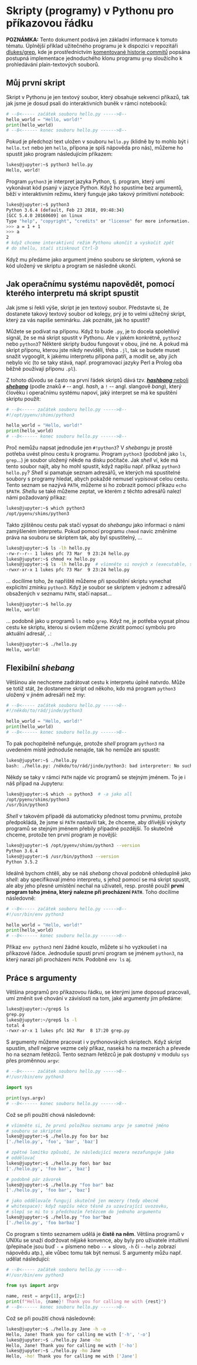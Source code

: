 # Skripty (programy) v Pythonu pro příkazovou řádku

**POZNÁMKA:** Tento dokument podává jen základní informace k tomuto tématu.
Úplnější příklad užitečného programu je k dispozici v repozitáři
[dlukes/grep](https://github.com/dlukes/grep), kde je prostřednictvím
[komentované historie *commitů*](https://github.com/dlukes/grep/commits/master)
popsána postupná implementace jednoduchého klonu programu `grep` sloužícího k
prohledávání plain-textových souborů.

## Můj první skript

Skript v Pythonu je jen textový soubor, který obsahuje sekvenci příkazů, tak
jak jsme je dosud psali do interaktivních buněk v rámci notebooků:

```python
# --8<----- začátek souboru hello.py ----->8--
hello_world = "Hello, world!"
print(hello_world)
# --8<------ konec souboru hello.py ------>8--
```

Pokud je předchozí text uložen v souboru `hello.py` (klidně by to mohlo být i
`hello.txt` nebo jen `hello`, přípona je spíš nápověda pro nás), můžeme ho
spustit jako program následujícím příkazem:

```sh
lukes@jupyter:~$ python3 hello.py
Hello, world!
```

Program `python3` je interpret jazyka Python, tj. program, který umí vykonávat
kód psaný v jazyce Python. Když ho spustíme bez argumentů, běží v interaktivním
režimu, který funguje jako takový primitivní *notebook*:

```sh
lukes@jupyter:~$ python3
Python 3.6.4 (default, Feb 23 2018, 09:48:34)
[GCC 5.4.0 20160609] on linux
Type "help", "copyright", "credits" or "license" for more information.
>>> a = 1 + 1
>>> a
2
# když chceme interaktivní režim Pythonu ukončit a vyskočit zpět
# do shellu, stačí stisknout Ctrl-D
```

Když mu předáme jako argument jméno souboru se skriptem, vykoná se kód uložený
ve skriptu a program se následně ukončí.

## Jak operačnímu systému napovědět, pomocí kterého interpretu má skript spustit

Jak jsme si řekli výše, skript je jen textový soubor. Představte si, že
dostanete takový textový soubor od kolegy, prý je to velmi užitečný skript,
který za vás napíše seminárku. Jak poznáte, jak ho spustit?

Můžete se podívat na příponu. Když to bude `.py`, je to docela spolehlivý
signál, že se má skript spustit v Pythonu. Ale v jakém konkrétně, `python2`
nebo `python3`? Některé skripty budou fungovat v obou, jiné ne. A pokud má
skript příponu, kterou jste nikdy neviděli, třeba `.jl`, tak se budete muset
snažit vygooglit, k jakému interpretu přípona patří, a modlit se, aby jich
nebylo víc (to se taky stává, např. programovací jazyky Perl a Prolog oba běžně
používají příponu `.pl`).

Z tohoto důvodu se často na první řádek skriptů dává tzv. [_**hashbang**_
neboli _**shebang**_](https://en.wikipedia.org/wiki/Shebang_%28Unix%29) (podle
znaků `#` -- angl. *hash*, a `!` -- angl. slangově *bang*), který člověku i
operačnímu systému napoví, jaký interpret se má ke spuštění skriptu použít:

```python
# --8<----- začátek souboru hello.py ----->8--
#!/opt/pyenv/shims/python3

hello_world = "Hello, world!"
print(hello_world)
# --8<------ konec souboru hello.py ------>8--
```

Proč nemůžu napsat jednoduše jen `#!python3`? V *shebangu* je prostě potřeba
uvést plnou cestu k programu. Program `python3` (podobně jako `ls`, `grep`...)
je soubor uložený někde na disku počítače. Jak *shell* ví, kde má tento soubor
najít, aby ho mohl spustit, když napíšu např. příkaz `python3 hello.py`?
*Shell* si pamatuje seznam adresářů, ve kterých má spustitelné soubory s
programy hledat, abych pokaždé nemusel vypisovat celou cestu. Tento seznam se
nazývá `PATH`, můžeme si ho zobrazit pomocí příkazu `echo $PATH`. *Shellu* se
také můžeme zeptat, ve kterém z těchto adresářů nalezl námi požadovaný příkaz:

```sh
lukes@jupyter:~$ which python3
/opt/pyenv/shims/python3
```

Takto zjištěnou cestu pak stačí vypsat do *shebangu* jako informaci o námi
zamýšleném interpretu. Pokud pomocí programu `chmod` navíc změníme práva na
souboru se skriptem tak, aby byl spustitelný, ...

```sh
lukes@jupyter:~$ ls -lh hello.py
-rw-r--r-- 1 lukes pfc 73 Mar  9 23:24 hello.py
lukes@jupyter:~$ chmod +x hello.py
lukes@jupyter:~$ ls -lh hello.py  # všimněte si nových x (executable, spustitelný)
-rwxr-xr-x 1 lukes pfc 73 Mar  9 23:24 hello.py
```

... docílíme toho, že napříště můžeme při spouštění skriptu vynechat explicitní
zmínku `python3`. Když je soubor se skriptem v jednom z adresářů obsažených v
seznamu `PATH`, stačí napsat...

```sh
lukes@jupyter:~$ hello.py
Hello, world!
```

... podobně jako u programů `ls` nebo `grep`. Když ne, je potřeba vypsat plnou
cestu ke skriptu, kterou si ovšem můžeme zkrátit pomocí symbolu pro aktuální
adresář, `.`:

```sh
lukes@jupyter:~$ ./hello.py
Hello, world!
```

## Flexibilní *shebang*

Většinou ale nechceme zadrátovat cestu k interpretu úplně natvrdo. Může se
totiž stát, že dostaneme skript od někoho, kdo má program `python3` uložený v
jiném adresáři než my:

```python
# --8<----- začátek souboru hello.py ----->8--
#!/někdo/to/rád/jinde/python3

hello_world = "Hello, world!"
print(hello_world)
# --8<------ konec souboru hello.py ------>8--
```

To pak pochopitelně nefunguje, protože *shell* program `python3` na uvedeném
místě jednoduše nenajde, tak ho nemůže ani spustit:

```sh
lukes@jupyter:~$ ./hello.py
bash: ./hello.py: /někdo/to/rád/jinde/python3: bad interpreter: No such file or directory
```

Někdy se taky v rámci `PATH` najde víc programů se stejným jménem. To je i náš
případ na Jupyteru:

```sh
lukes@jupyter:~$ which -a python3  # -a jako all
/opt/pyenv/shims/python3
/usr/bin/python3
```

*Shell* v takovém případě dá automaticky přednost tomu prvnímu, protože
předpokládá, že jsme si `PATH` nastavili tak, že chceme, aby dřívější výskyty
programů se stejným jménem přebily případné pozdější. To skutečně chceme,
protože ten první program je novější:

```sh
lukes@jupyter:~$ /opt/pyenv/shims/python3 --version
Python 3.6.4
lukes@jupyter:~$ /usr/bin/python3 --version
Python 3.5.2
```

Ideálně bychom chtěli, aby se náš *shebang* choval podobně ohleduplně jako
*shell*: aby specifikoval jméno interpretu, s jehož pomocí se má skript
spustit, ale aby jeho přesné umístění nechal na uživateli, resp. prostě použil
**první program toho jména, který nalezne při procházení `PATH`**. Toho
docílíme následovně:

```python
# --8<----- začátek souboru hello.py ----->8--
#!/usr/bin/env python3

hello_world = "Hello, world!"
print(hello_world)
# --8<------ konec souboru hello.py ------>8--
```

Příkaz `env python3` není žádné kouzlo, můžete si ho vyzkoušet i na příkazové
řádce. Jednoduše spustí první program se jménem `python3`, na který narazí při
procházení `PATH`. Podobně `env ls` aj.

## Práce s argumenty

Většina programů pro příkazovou řádku, se kterými jsme doposud pracovali, umí
změnit své chování v závislosti na tom, jaké argumenty jim předáme:

```sh
lukes@jupyter:~/grep$ ls
grep.py
lukes@jupyter:~/grep$ ls -l
total 4
-rwxr-xr-x 1 lukes pfc 162 Mar  8 17:20 grep.py
```

S argumenty můžeme pracovat i v pythonovských skriptech. Když skript spustím,
*shell* nejprve vezme celý příkaz, naseká ho na mezerách a převede ho na seznam
řetězců. Tento seznam řetězců je pak dostupný v modulu `sys` přes proměnnou
`argv`:

```python
# --8<----- začátek souboru hello.py ----->8--
#!/usr/bin/env python3

import sys

print(sys.argv)
# --8<------ konec souboru hello.py ------>8--
```

Což se při použití chová následovně:

```sh
# všimněte si, že první položkou seznamu argv je samotné jméno
# souboru se skriptem
lukes@jupyter:~$ ./hello.py foo bar baz
['./hello.py', 'foo', 'bar', 'baz']

# zpětné lomítko způsobí, že následující mezera nezafunguje jako
# oddělovač
lukes@jupyter:~$ ./hello.py foo\ bar baz
['./hello.py', 'foo bar', 'baz']

# podobně pár závorek
lukes@jupyter:~$ ./hello.py "foo bar" baz
['./hello.py', 'foo bar', 'baz']

# jako oddělovače fungují skutečně jen mezery (tedy obecně
# whitespace): když napíšu něco těsně za uzavírající uvozovku,
# slepí se mi to s předchozím řetězcem do jednoho argumentu
lukes@jupyter:~$ ./hello.py "foo bar"baz
['./hello.py', 'foo barbaz']
```

Co program s tímto seznamem udělá je **čistě na něm**. Většina programů v UNIXu
se snaží dodržovat nějaké konvence, aby byly pro uživatele intuitivní
(přepínače jsou buď `-` + písmeno nebo `--` + slovo, `-h` či `--help` zobrazí
nápovědu atp.), ale vůbec tomu tak být nemusí. S argumenty můžu např. udělat
následující:

```python
# --8<----- začátek souboru hello.py ----->8--
#!/usr/bin/env python3

from sys import argv

name, rest = argv[1], argv[2:]
print(f"Hello, {name}! Thank you for calling me with {rest}")
# --8<------ konec souboru hello.py ------>8--
```

Což se při použití chová následovně:

```sh
lukes@jupyter:~$ ./hello.py Jane -h -o
Hello, Jane! Thank you for calling me with ['-h', '-o']
lukes@jupyter:~$ ./hello.py Jane -ho
Hello, Jane! Thank you for calling me with ['-ho']
lukes@jupyter:~$ ./hello.py -ho Jane
Hello, -ho! Thank you for calling me with ['Jane']
```

<!-- TODO: argparse, if __name__ == "__main__" -->
